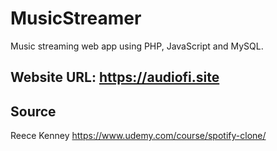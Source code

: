 # MusicStreamer

Music streaming web app using PHP, JavaScript and MySQL.

## Website URL: https://audiofi.site



## Source
Reece Kenney
https://www.udemy.com/course/spotify-clone/
